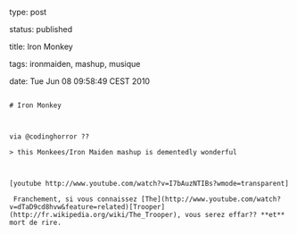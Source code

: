 type: post
status: published
title: Iron Monkey
tags: ironmaiden, mashup, musique
date: Tue Jun 08 09:58:49 CEST 2010
~~~~~~
# Iron Monkey

via @codinghorror ??

> this Monkees/Iron Maiden mashup is dementedly wonderful  


  
[youtube http://www.youtube.com/watch?v=I7bAuzNTIBs?wmode=transparent]

 Franchement, si vous connaissez [The](http://www.youtube.com/watch?v=dTaD9cd8hvw&feature=related)[Trooper](http://fr.wikipedia.org/wiki/The_Trooper), vous serez effar?? **et** mort de rire.